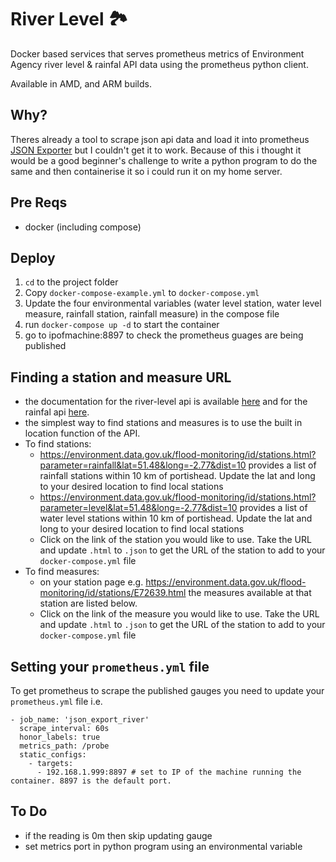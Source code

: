 # River Level 🏞️
Docker based services that serves prometheus metrics of Environment Agency river level & rainfal API data using the prometheus python client.

Available in AMD, and ARM builds.
## Why?
Theres already a tool to scrape json api data and load it into prometheus [JSON Exporter](https://github.com/prometheus-community/json_exporter) but I couldn't get it to work. Because of this i thought it would be a good beginner's challenge to write a python program to do the same and then containerise it so i could run it on my home server.
## Pre Reqs
- docker (including compose)
## Deploy
1. `cd` to the project folder
1. Copy `docker-compose-example.yml` to `docker-compose.yml`
1. Update the four environmental variables (water level station, water level measure, rainfall station, rainfall measure) in the compose file 
1. run `docker-compose up -d` to start the container
1. go to ipofmachine:8897 to check the prometheus guages are being published

## Finding a station and measure URL
- the documentation for the river-level api is available [here](https://environment.data.gov.uk/flood-monitoring/doc/reference) and for the rainfal api [here](https://environment.data.gov.uk/flood-monitoring/doc/rainfall).
- the simplest way to find stations and measures is to use the built in location function of the API.
- To find stations:
    - https://environment.data.gov.uk/flood-monitoring/id/stations.html?parameter=rainfall&lat=51.48&long=-2.77&dist=10 provides a list of rainfall stations within 10 km of portishead. Update the lat and long to your desired location to find local stations
    - https://environment.data.gov.uk/flood-monitoring/id/stations.html?parameter=level&lat=51.48&long=-2.77&dist=10 provides a list of water level stations within 10 km of portishead. Update the lat and long to your desired location to find local stations
    - Click on the link of the station you would like to use. Take the URL and update `.html` to `.json` to get the URL of the station to add to your `docker-compose.yml` file
- To find measures:
    - on your station page e.g. https://environment.data.gov.uk/flood-monitoring/id/stations/E72639.html the measures available at that station are listed below.
    - Click on the link of the measure you would like to use. Take the URL and update `.html` to `.json` to get the URL of the station to add to your `docker-compose.yml` file

## Setting your `prometheus.yml` file
To get prometheus to scrape the published gauges you need to update your `prometheus.yml` file i.e.

```
- job_name: 'json_export_river'
  scrape_interval: 60s
  honor_labels: true
  metrics_path: /probe
  static_configs:
    - targets:
      - 192.168.1.999:8897 # set to IP of the machine running the container. 8897 is the default port.
```

## To Do
- if the reading is 0m then skip updating gauge
- set metrics port in python program using an environmental variable
